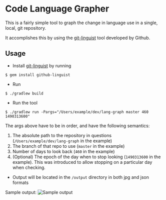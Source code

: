 Code Language Grapher
===

This is a fairly simple tool to graph the change in language use in a single, local, git repository.

It accomplishes this by using the [git-linguist](https://github.com/github/linguist) tool developed by Github.

Usage
---
 - Install [git-linguist](https://github.com/github/linguist) by running
```
$ gem install github-linguist
```
 - Run

 ```
 $ ./gradlew build
 ```
 - Run the tool

 ```
 $ ./gradlew run -Pargs="/Users/example/dev/lang-graph master 460 1490313600"
 ```

 The args above have to be in order, and have the following semantics:

  1. The absolute path to the repository in questions (`/Users/example/dev/lang-graph` in the example)
  1. The branch of that repo to use (`master` in the example)
  1. Number of days to look back (`460` in the example)
  1. (Optional) The epoch of the day when to stop looking (`1490313600` in the example). This was introduced to allow stopping on a particular day when checking.

 - Output will be located in the `/output` directory in both jpg and json formats
 
 Sample output:
  ![Sample output](https://user-images.githubusercontent.com/1011549/29772101-d10322c6-8bff-11e7-899d-3694e52936c3.jpg)
  
